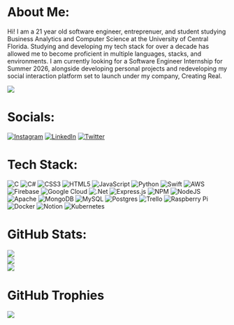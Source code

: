 # About Me:
Hi! I am a 21 year old software engineer, entreprenuer, and student studying Business Analytics and Computer Science at the University of Central Florida. Studying and developing my tech stack for over a decade has allowed me to become proficient in multiple languages, stacks, and environments. I am currently looking for a Software Engineer Internship for Summer 2026, alongside developing personal projects and redeveloping my social interaction platform set to launch under my company, Creating Real.

[![](https://visitcount.itsvg.in/api?id=joshualim30&icon=5&color=6)](https://visitcount.itsvg.in)

# Socials:
[![Instagram](https://img.shields.io/badge/Instagram-%23E4405F.svg?logo=Instagram&logoColor=white)](https://instagram.com/joshualim_30) [![LinkedIn](https://img.shields.io/badge/LinkedIn-%230077B5.svg?logo=linkedin&logoColor=white)](https://linkedin.com/in/joshualim30) [![Twitter](https://img.shields.io/badge/Twitter-%231DA1F2.svg?logo=Twitter&logoColor=white)](https://twitter.com/joshualim_30)

# Tech Stack:
![C](https://img.shields.io/badge/c-%2300599C.svg?style=flat&logo=c&logoColor=white) ![C#](https://img.shields.io/badge/c%23-%23239120.svg?style=flat&logo=c-sharp&logoColor=white) ![CSS3](https://img.shields.io/badge/css3-%231572B6.svg?style=flat&logo=css3&logoColor=white) ![HTML5](https://img.shields.io/badge/html5-%23E34F26.svg?style=flat&logo=html5&logoColor=white) ![JavaScript](https://img.shields.io/badge/javascript-%23323330.svg?style=flat&logo=javascript&logoColor=%23F7DF1E) ![Python](https://img.shields.io/badge/python-3670A0?style=flat&logo=python&logoColor=ffdd54) ![Swift](https://img.shields.io/badge/swift-F54A2A?style=flat&logo=swift&logoColor=white) ![AWS](https://img.shields.io/badge/AWS-%23FF9900.svg?style=flat&logo=amazon-aws&logoColor=white) ![Firebase](https://img.shields.io/badge/firebase-%23039BE5.svg?style=flat&logo=firebase) ![Google Cloud](https://img.shields.io/badge/Google%20Cloud-%234285F4.svg?style=flat&logo=google-cloud&logoColor=white) ![.Net](https://img.shields.io/badge/.NET-5C2D91?style=flat&logo=.net&logoColor=white) ![Express.js](https://img.shields.io/badge/express.js-%23404d59.svg?style=flat&logo=express&logoColor=%2361DAFB) ![NPM](https://img.shields.io/badge/NPM-%23000000.svg?style=flat&logo=npm&logoColor=white) ![NodeJS](https://img.shields.io/badge/node.js-6DA55F?style=flat&logo=node.js&logoColor=white) ![Apache](https://img.shields.io/badge/apache-%23D42029.svg?style=flat&logo=apache&logoColor=white) ![MongoDB](https://img.shields.io/badge/MongoDB-%234ea94b.svg?style=flat&logo=mongodb&logoColor=white) ![MySQL](https://img.shields.io/badge/mysql-%2300f.svg?style=flat&logo=mysql&logoColor=white) ![Postgres](https://img.shields.io/badge/postgres-%23316192.svg?style=flat&logo=postgresql&logoColor=white) ![Trello](https://img.shields.io/badge/Trello-%23026AA7.svg?style=flat&logo=Trello&logoColor=white) ![Raspberry Pi](https://img.shields.io/badge/-RaspberryPi-C51A4A?style=flat&logo=Raspberry-Pi) ![Docker](https://img.shields.io/badge/docker-%230db7ed.svg?style=flat&logo=docker&logoColor=white) ![Notion](https://img.shields.io/badge/Notion-%23000000.svg?style=flat&logo=notion&logoColor=white) ![Kubernetes](https://img.shields.io/badge/kubernetes-%23326ce5.svg?style=flat&logo=kubernetes&logoColor=white)
# GitHub Stats:
![](https://github-readme-stats.vercel.app/api?username=joshualim30&theme=tokyonight&hide_border=false&include_all_commits=true&count_private=true)<br/>
![](https://github-readme-streak-stats.herokuapp.com/?user=joshualim30&theme=tokyonight&hide_border=false)<br/>
![](https://github-readme-stats.vercel.app/api/top-langs/?username=joshualim30&theme=tokyonight&hide_border=false&include_all_commits=true&count_private=true&layout=compact)

# GitHub Trophies
![](https://github-profile-trophy.vercel.app/?username=joshualim30&theme=tokyonight&no-frame=false&no-bg=false&margin-w=4)
